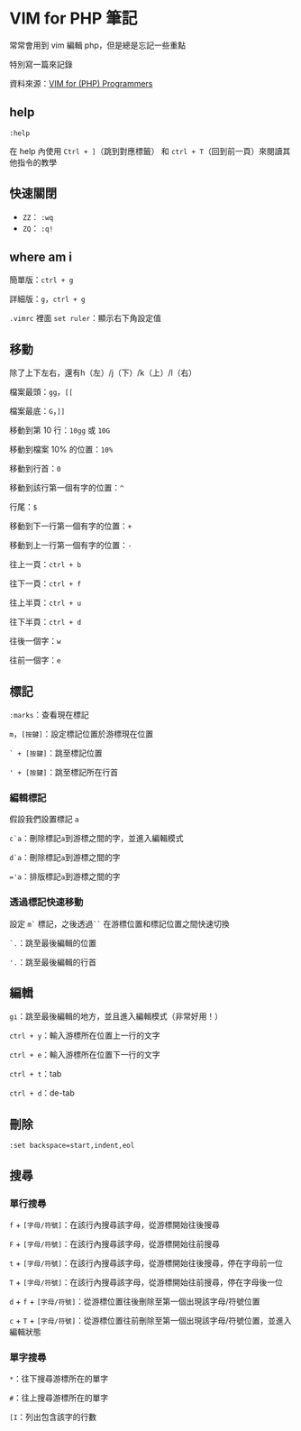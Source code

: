 # VIM for PHP 筆記

常常會用到 vim 編輯 php，但是總是忘記一些重點

特別寫一篇來記錄

資料來源：[VIM for (PHP) Programmers](https://www.slideshare.net/ZendCon/vim-for-php-programmers-presentation)

## help

`:help`

在 help 內使用 `Ctrl + ]`（跳到對應標籤） 和 `ctrl + T`（回到前一頁）來閱讀其他指令的教學

## 快速關閉

* `ZZ`： `:wq`
* `ZQ`： `:q!`

## where am i

簡單版：`ctrl + g`

詳細版：`g`，`ctrl + g`

`.vimrc` 裡面 `set ruler`：顯示右下角設定值

## 移動

除了上下左右，還有h（左）/j（下）/k（上）/l（右）

檔案最頭：`gg`，`[[`

檔案最底：`G`，`]]`

移動到第 10 行：`10gg` 或 `10G`

移動到檔案 10% 的位置：`10%`

移動到行首：`0`

移動到該行第一個有字的位置：`^`

行尾：`$`

移動到下一行第一個有字的位置：`+`

移動到上一行第一個有字的位置：`-`

往上一頁：`ctrl + b`

往下一頁：`ctrl + f`

往上半頁：`ctrl + u`

往下半頁：`ctrl + d`

往後一個字：`w`

往前一個字：`e`

## 標記

`:marks`：查看現在標記

`m`，`[按鍵]`：設定標記位置於游標現在位置

``` ` + [按鍵] ```：跳至標記位置

`' + [按鍵]`：跳至標記所在行首

### 編輯標記

假設我們設置標記 `a`

``` c`a ```：刪除標記`a`到游標之間的字，並進入編輯模式

``` d`a ```：刪除標記`a`到游標之間的字

`='a`：排版標記`a`到游標之間的字

### 透過標記快速移動

設定 ``` m` ``` 標記，之後透過``` `` ``` 在游標位置和標記位置之間快速切換

``` `. ```：跳至最後編輯的位置

`'.`：跳至最後編輯的行首

## 編輯

`gi`：跳至最後編輯的地方，並且進入編輯模式（非常好用！）

`ctrl + y`：輸入游標所在位置上一行的文字

`ctrl + e`：輸入游標所在位置下一行的文字

`ctrl + t`：tab

`ctrl + d`：de-tab

## 刪除

`:set backspace=start,indent,eol`

## 搜尋

### 單行搜尋

`f` + `[字母/符號]`：在該行內搜尋該字母，從游標開始往後搜尋

`F` + `[字母/符號]`：在該行內搜尋該字母，從游標開始往前搜尋

`t` + `[字母/符號]`：在該行內搜尋該字母，從游標開始往後搜尋，停在字母前一位

`T` + `[字母/符號]`：在該行內搜尋該字母，從游標開始往前搜尋，停在字母後一位

`d` + `f` + `[字母/符號]`：從游標位置往後刪除至第一個出現該字母/符號位置

`c` + `T` + `[字母/符號]`：從游標位置往前刪除至第一個出現該字母/符號位置，並進入編輯狀態

### 單字搜尋

`*`：往下搜尋游標所在的單字

`#`：往上搜尋游標所在的單字

`[I`：列出包含該字的行數

